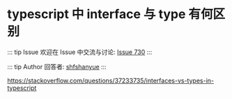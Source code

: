 # typescript 中 interface 与 type 有何区别



::: tip Issue 
 欢迎在 Issue 中交流与讨论: [Issue 730](https://github.com/shfshanyue/Daily-Question/issues/730) 
:::

::: tip Author 
回答者: [shfshanyue](https://github.com/shfshanyue) 
:::

https://stackoverflow.com/questions/37233735/interfaces-vs-types-in-typescript